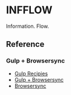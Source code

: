# INFFLOW

Information. Flow.

## Reference

### Gulp + Browsersync

* [Gulp Recipies](https://github.com/gulpjs/gulp/tree/master/docs/recipes)
* [Gulp + Browsersync](http://www.browsersync.io/docs/gulp/)
* [Browsersync](http://www.browsersync.io/docs/options/)
